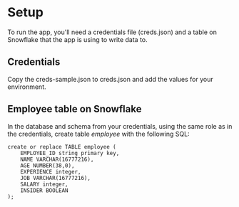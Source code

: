 

# Setup

To run the app, you'll need a credentials file (creds.json) and a table on Snowflake that the app is using to write data to.

## Credentials

Copy the creds-sample.json to creds.json and add the values for your environment.

## Employee table on Snowflake

In the database and schema from your credentials, using the same role as in the credentials, create table *employee* with the following SQL:

```
create or replace TABLE employee (
    EMPLOYEE_ID string primary key,
	NAME VARCHAR(16777216),
	AGE NUMBER(38,0),
    EXPERIENCE integer,
	JOB VARCHAR(16777216),
    SALARY integer,
	INSIDER BOOLEAN
);
```